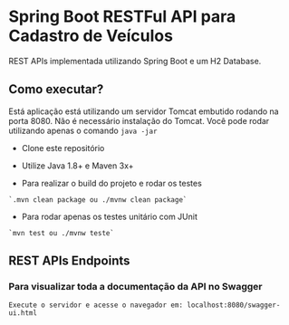 # Spring Boot RESTFul API para Cadastro de Veículos
REST APIs implementada utilizando Spring Boot e um H2 Database.

## Como executar?

Está aplicação está utilizando um servidor Tomcat embutido rodando na porta 8080. Não é necessário instalação do Tomcat. Você pode rodar utilizando apenas o comando ```java -jar```

* Clone este repositório

* Utilize Java 1.8+ e Maven 3x+

* Para realizar o build do projeto e rodar os testes 
```
`.mvn clean package ou ./mvnw clean package`
```

* Para rodar apenas os testes unitário com JUnit 
```
`mvn test ou ./mvnw teste`
```


## REST APIs Endpoints

### Para visualizar toda a documentação da API no Swagger
```
Execute o servidor e acesse o navegador em: localhost:8080/swagger-ui.html
```

